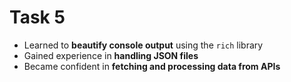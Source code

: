 # Task 5

- Learned to **beautify console output** using the `rich` library  
- Gained  experience in **handling JSON files**  
- Became confident in **fetching and processing data from APIs**
